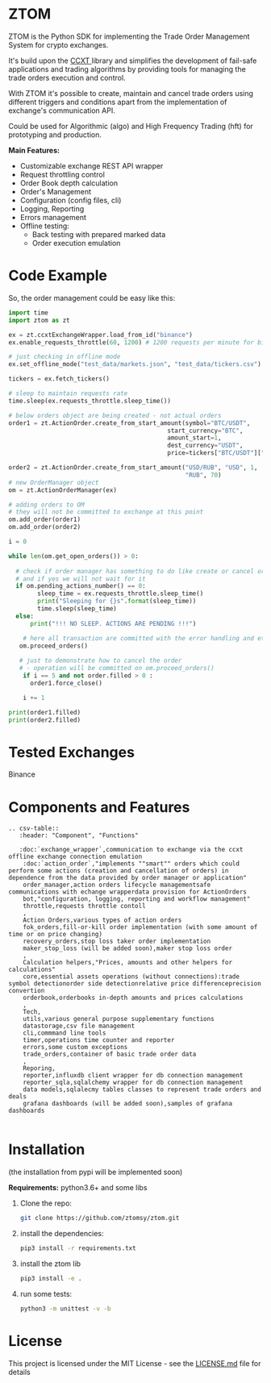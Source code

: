 # ZTOM

ZTOM is the Python SDK for implementing the Trade Order Management System for crypto exchanges.

It's build upon the [CCXT ](https://github.com/ccxt/ccxt)library and simplifies the development of fail-safe applications and trading algorithms by providing tools for managing the trade orders execution and control.

With ZTOM it's possible to create, maintain and cancel trade orders using different triggers and conditions apart from the implementation of exchange's communication API. 

Could be used for Algorithmic (algo) and High Frequency Trading (hft) for prototyping and production.



**Main Features:**

* Customizable exchange REST API wrapper
* Request throttling control
* Order Book depth calculation
* Order's Management
* Configuration (config files, cli)
* Logging, Reporting
* Errors management
* Offline testing:
  * Back testing with prepared marked data 
  * Order execution emulation



# Code Example

So, the order management could be easy like this: 

```python
import time
import ztom as zt

ex = zt.ccxtExchangeWrapper.load_from_id("binance")
ex.enable_requests_throttle(60, 1200) # 1200 requests per minute for binance

# just checking in offline mode
ex.set_offline_mode("test_data/markets.json", "test_data/tickers.csv")

tickers = ex.fetch_tickers()

# sleep to maintain requests rate
time.sleep(ex.requests_throttle.sleep_time()) 

# below orders object are being created - not actual orders
order1 = zt.ActionOrder.create_from_start_amount(symbol="BTC/USDT",
                                            start_currency="BTC",
                                            amount_start=1,
                                            dest_currency="USDT",
                                            price=tickers["BTC/USDT"]["ask"])

order2 = zt.ActionOrder.create_from_start_amount("USD/RUB", "USD", 1, 
                                                 "RUB", 70)
# new OrderManager object
om = zt.ActionOrderManager(ex)

# adding orders to OM
# they will not be committed to exchange at this point
om.add_order(order1)
om.add_order(order2)

i = 0

while len(om.get_open_orders()) > 0:
	
  # check if order manager has something to do like create or cancel order  
  # and if yes we will not wait for it 
  if om.pending_actions_number() == 0:
        sleep_time = ex.requests_throttle.sleep_time()
        print("Sleeping for {}s".format(sleep_time))
        time.sleep(sleep_time)
  else:
      print("!!! NO SLEEP. ACTIONS ARE PENDING !!!")

 	# here all transaction are committed with the error handling and etc
   om.proceed_orders()
    
   # just to demonstrate how to cancel the order 
   # - operation will be committed on om.proceed_orders()
    if i == 5 and not order.filled > 0 :
      order1.force_close()

    i += 1

print(order1.filled)
print(order2.filled)
```



# Tested Exchanges

Binance

# Components and Features



```eval_rst
.. csv-table::
   :header: "Component", "Functions"
   
   :doc:`exchange_wrapper`,communication to exchange via the ccxt offline exchange connection emulation
    :doc:`action_order`,"implements ""smart"" orders which could perform some actions (creation and cancellation of orders) in dependence from the data provided by order manager or application"
    order_manager,action orders lifecycle managementsafe communications with echange wrapperdata provision for ActionOrders
    bot,"configuration, logging, reporting and workflow management"
    throttle,requests throttle contoll
    ,
    Action Orders,various types of action orders
    fok_orders,fill-or-kill order implementation (with some amount of time or on price changing)
    recovery_orders,stop loss taker order implementation
    maker_stop_loss (will be added soon),maker stop loss order
    ,
    Calculation helpers,"Prices, amounts and other helpers for calculations"
    core,essential assets operations (without connections):trade symbol detectionorder side detectionrelative price differenceprecision convertion
    orderbook,orderbooks in-depth amounts and prices calculations
    ,
    Tech,
    utils,various general purpose supplementary functions
    datastorage,csv file management
    cli,commmand line tools
    timer,operations time counter and reporter
    errors,some custom exceptions
    trade_orders,container of basic trade order data
    ,
    Reporing,
    reporter,influxdb client wrapper for db connection management
    reporter_sqla,sqlalchemy wrapper for db connection management
    data models,sqlalecmy tables classes to represent trade orders and deals
    grafana dashboards (will be added soon),samples of grafana dashboards


```




# Installation

(the installation from pypi will be implemented soon)

**Requirements:**  python3.6+ and some libs 



1. Clone the repo: 

   ```bash
   git clone https://github.com/ztomsy/ztom.git
   ```

   

2. install the dependencies: 

   ```bash
   pip3 install -r requirements.txt
   ```

   

3. install the ztom lib

   ```bash
   pip3 install -e . 
   ```

   

4. run some tests: 

   ```bash
   python3 -m unittest -v -b
   ```
   
   

# License

This project is licensed under the MIT License - see the [LICENSE.md](https://gist.github.com/PurpleBooth/LICENSE.md) file for details



